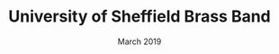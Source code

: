 ---
title: University of Sheffield Brass Band
titleShort: USBB
date: March 2019
description: >-
  Website designed and created for the University of Sheffield Brass Band, of which I am a proud member. Uses Jekyll for easy content management.
tags:
---